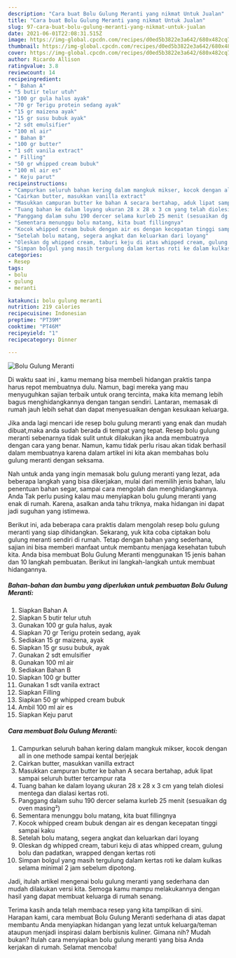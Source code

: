 ```yaml
---
description: "Cara buat Bolu Gulung Meranti yang nikmat Untuk Jualan"
title: "Cara buat Bolu Gulung Meranti yang nikmat Untuk Jualan"
slug: 97-cara-buat-bolu-gulung-meranti-yang-nikmat-untuk-jualan
date: 2021-06-01T22:08:31.515Z
image: https://img-global.cpcdn.com/recipes/d0ed5b3822e3a642/680x482cq70/bolu-gulung-meranti-foto-resep-utama.jpg
thumbnail: https://img-global.cpcdn.com/recipes/d0ed5b3822e3a642/680x482cq70/bolu-gulung-meranti-foto-resep-utama.jpg
cover: https://img-global.cpcdn.com/recipes/d0ed5b3822e3a642/680x482cq70/bolu-gulung-meranti-foto-resep-utama.jpg
author: Ricardo Allison
ratingvalue: 3.8
reviewcount: 14
recipeingredient:
- " Bahan A"
- "5 butir telur utuh"
- "100 gr gula halus ayak"
- "70 gr Terigu protein sedang ayak"
- "15 gr maizena ayak"
- "15 gr susu bubuk ayak"
- "2 sdt emulsifier"
- "100 ml air"
- " Bahan B"
- "100 gr butter"
- "1 sdt vanila extract"
- " Filling"
- "50 gr whipped cream bubuk"
- "100 ml air es"
- " Keju parut"
recipeinstructions:
- "Campurkan seluruh bahan kering dalam mangkuk mikser, kocok dengan all in one methode sampai kental berjejak"
- "Cairkan butter, masukkan vanilla extract"
- "Masukkan campuran butter ke bahan A secara bertahap, aduk lipat sampai seluruh butter tercampur rata"
- "Tuang bahan ke dalam loyang ukuran 28 x 28 x 3 cm yang telah diolesi mentega dan dialasi kertas roti."
- "Panggang dalam suhu 190 dercer selama kurleb 25 menit (sesuaikan dg oven masing²)"
- "Sementara menunggu bolu matang, kita buat fillingnya"
- "Kocok whipped cream bubuk dengan air es dengan kecepatan tinggi sampai kaku"
- "Setelah bolu matang, segera angkat dan keluarkan dari loyang"
- "Oleskan dg whipped cream, taburi keju di atas whipped cream, gulung bolu dan padatkan, wrapped dengan kertas roti"
- "Simpan bolgul yang masih tergulung dalam kertas roti ke dalam kulkas selama minimal 2 jam sebelum dipotong."
categories:
- Resep
tags:
- bolu
- gulung
- meranti

katakunci: bolu gulung meranti 
nutrition: 219 calories
recipecuisine: Indonesian
preptime: "PT39M"
cooktime: "PT46M"
recipeyield: "1"
recipecategory: Dinner

---
```



![Bolu Gulung Meranti](https://img-global.cpcdn.com/recipes/d0ed5b3822e3a642/680x482cq70/bolu-gulung-meranti-foto-resep-utama.jpg)

Di waktu  saat ini , kamu memang bisa membeli hidangan praktis tanpa harus repot membuatnya dulu. Namun, bagi mereka yang mau menyuguhkan sajian terbaik untuk orang tercinta, maka kita memang lebih bagus menghidangkannya dengan tangan sendiri. Lantaran, memasak di rumah jauh lebih sehat dan dapat menyesuaikan dengan kesukaan keluarga.

Jika anda lagi mencari ide resep bolu gulung meranti yang enak dan mudah dibuat,maka anda sudah berada di tempat yang tepat. Resep bolu gulung meranti  sebenarnya tidak sulit untuk dilakukan jika anda membuatnya dengan cara yang benar. Namun, kamu tidak perlu risau akan tidak berhasil dalam membuatnya 
karena dalam artikel ini kita akan membahas bolu gulung meranti dengan seksama.  



Nah untuk anda yang ingin memasak bolu gulung meranti yang lezat, ada beberapa langkah yang bisa dikerjakan, mulai dari memilih jenis bahan, lalu penentuan bahan segar, sampai cara mengolah dan menghidangkannya. Anda Tak perlu pusing kalau mau menyiapkan bolu gulung meranti yang enak di rumah. Karena, asalkan anda  tahu triknya, maka hidangan ini dapat jadi suguhan yang istimewa.

Berikut ini, ada beberapa cara praktis  dalam mengolah resep bolu gulung meranti yang siap dihidangkan. Sekarang, yuk kita coba ciptakan bolu gulung meranti sendiri di rumah. Tetap dengan bahan yang sederhana, sajian ini bisa memberi manfaat untuk membantu menjaga kesehatan tubuh kita. Anda bisa membuat Bolu Gulung Meranti menggunakan 15 jenis bahan dan 10 langkah pembuatan. Berikut ini langkah-langkah untuk membuat hidangannya.

<!--inarticleads1-->

##### Bahan-bahan dan bumbu yang diperlukan untuk pembuatan Bolu Gulung Meranti:

1. Siapkan  Bahan A
1. Siapkan 5 butir telur utuh
1. Gunakan 100 gr gula halus, ayak
1. Siapkan 70 gr Terigu protein sedang, ayak
1. Sediakan 15 gr maizena, ayak
1. Siapkan 15 gr susu bubuk, ayak
1. Gunakan 2 sdt emulsifier
1. Gunakan 100 ml air
1. Sediakan  Bahan B
1. Siapkan 100 gr butter
1. Gunakan 1 sdt vanila extract
1. Siapkan  Filling
1. Siapkan 50 gr whipped cream bubuk
1. Ambil 100 ml air es
1. Siapkan  Keju parut




<!--inarticleads2-->

##### Cara membuat Bolu Gulung Meranti:

1. Campurkan seluruh bahan kering dalam mangkuk mikser, kocok dengan all in one methode sampai kental berjejak
1. Cairkan butter, masukkan vanilla extract
1. Masukkan campuran butter ke bahan A secara bertahap, aduk lipat sampai seluruh butter tercampur rata
1. Tuang bahan ke dalam loyang ukuran 28 x 28 x 3 cm yang telah diolesi mentega dan dialasi kertas roti.
1. Panggang dalam suhu 190 dercer selama kurleb 25 menit (sesuaikan dg oven masing²)
1. Sementara menunggu bolu matang, kita buat fillingnya
1. Kocok whipped cream bubuk dengan air es dengan kecepatan tinggi sampai kaku
1. Setelah bolu matang, segera angkat dan keluarkan dari loyang
1. Oleskan dg whipped cream, taburi keju di atas whipped cream, gulung bolu dan padatkan, wrapped dengan kertas roti
1. Simpan bolgul yang masih tergulung dalam kertas roti ke dalam kulkas selama minimal 2 jam sebelum dipotong.




Jadi, itulah artikel mengenai  bolu gulung meranti  yang sederhana dan mudah dilakukan versi kita. Semoga kamu mampu melakukannya dengan hasil yang dapat membuat keluarga di rumah senang. 

Terima kasih anda telah membaca resep yang kita tampilkan di sini. Harapan kami, cara membuat  Bolu Gulung Meranti sederhana di atas dapat membantu Anda menyiapkan hidangan yang lezat untuk keluarga/teman ataupun menjadi inspirasi dalam berbisnis kuliner. Gimana nih? Mudah bukan? Itulah cara menyiapkan bolu gulung meranti yang bisa Anda kerjakan di rumah. Selamat mencoba!

